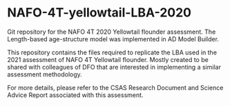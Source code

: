 # NAFO-4T-yellowtail-LBA-2020

Git repository for the NAFO 4T 2020 Yellowtail flounder assessment. The Length-based age-structure model was implemented in AD Model Builder.

This repository contains the files required to replicate the LBA used in the 2021 assessment of NAFO 4T Yellowtail flounder. Mostly created to be shared with colleagues of DFO that are interested in implementing a similar assessment methodology.

For more details, please refer to the CSAS Research Document and Science Advice Report associated with this assessment.
